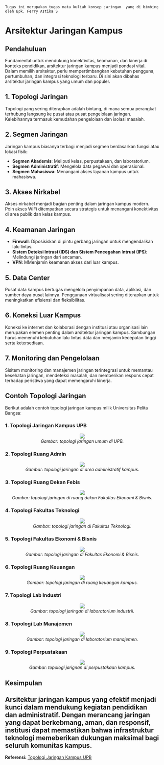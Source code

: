 `Tugas ini merupakan tugas mata kuliah konsep jaringan  yang di bimbing oleh Bpk. Ferry Astika S`

# Arsitektur Jaringan Kampus
## Pendahuluan

Fundamental untuk mendukung konektivitas, keamanan, dan kinerja di konteks pendidikan, arsitektur jaringan kampus menjadi pondasi vital. Dalam memilih arsitektur, perlu mempertimbangkan kebutuhan pengguna, pertumbuhan, dan integrasi teknologi terbaru. Di sini akan dibahas arsitektur jaringan kampus yang umum dan populer.

## 1. Topologi Jaringan
Topologi yang sering diterapkan adalah bintang, di mana semua perangkat terhubung langsung ke pusat atau pusat pengelolaan jaringan. Kelebihannya termasuk kemudahan pengelolaan dan isolasi masalah.

## 2. Segmen Jaringan
Jaringan kampus biasanya terbagi menjadi segmen berdasarkan fungsi atau lokasi fisik:

- **Segmen Akademis**: Meliputi kelas, perpustakaan, dan laboratorium.
- **Segmen Administratif**: Mengelola data pegawai dan operasional.
- **Segmen Mahasiswa**: Menangani akses layanan kampus untuk mahasiswa.

## 3. Akses Nirkabel
Akses nirkabel menjadi bagian penting dalam jaringan kampus modern. Poin akses WiFi ditempatkan secara strategis untuk menangani konektivitas di area publik dan kelas kampus.

## 4. Keamanan Jaringan
- **Firewall**: Diposisiskan di pintu gerbang jaringan untuk mengendalikan lalu lintas.
- **Sistem Deteksi Intrusi (IDS) dan Sistem Pencegahan Intrusi (IPS)**: Melindungi jaringan dari ancaman.
- **VPN**: MMenjamin keamanan akses dari luar kampus.

## 5. Data Center
Pusat data kampus bertugas mengelola penyimpanan data, aplikasi, dan sumber daya pusat lainnya. Penggunaan virtualisasi sering diterapkan untuk meningkatkan efisiensi dan fleksibilitas.

## 6. Koneksi Luar Kampus
Koneksi ke internet dan kolaborasi dengan institusi atau organisasi lain merupakan elemen penting dalam arsitektur jaringan kampus. Sambungan harus memenuhi kebutuhan lalu lintas data dan menjamin kecepatan tinggi serta ketersediaan.

## 7. Monitoring dan Pengelolaan
Sisitem monitoring dan manajemen jaringan terintegrasi untuk memantau kesehatan jaringan, mendeteksi masalah, dan memberikan respons cepat terhadap peristiwa yang dapat memengaruhi kinerja.

## Contoh Topologi Jaringan
Berikut adalah contoh topologi jaringan kampus milik Universitas Pelita Bangsa:

### 1. Topologi Jaringan Kampus UPB
<p align="center">
<img src="../assets/topologi.jpg">
<br>
<i>Gambar: topologi jaringan umum di UPB.</i>
</p>

### 2. Topologi Ruang Admin
<p align="center">
<img src="../assets/admin.png">
<br>
<i>Gambar: topologi jaringan di area administratif kampus.</i>
</p>

### 3. Topologi Ruang Dekan Febis
<p align="center">
<img src="../assets/dekan-febis.png">
<br>
<i>Gambar: topologi jaringan di ruang dekan Fakultas Ekonomi & Bisnis.</i>
</p>

### 4. Topologi Fakultas Teknologi
<p align="center">
<img src="../assets/fatek.png">
<br>
<i>Gambar: topologi jaringan di Fakultas Teknologi.</i>
</p>

### 5. Topologi Fakultas Ekonomi & Bisnis
<p align="center">
<img src="../assets/febis.png">
<br>
<i>Gambar: topologi jaringan di Fakultas Ekonomi & Bisnis.</i>
</p>

### 6. Topologi Ruang Keuangan
<p align="center">
<img src="../assets/keuangan.png">
<br>
<i>Gambar: topologi jaringan di ruang keuangan kampus.</i>
</p>

### 7. Topologi Lab Industri
<p align="center">
<img src="../assets/lab-industri.png">
<br>
<i>Gambar: topologi jaringan di laboratorium industrii.</i>
</p>

### 8. Topologi Lab Manajemen
<p align="center">
<img src="../assets/lab-manajemen.png">
<br>
<i>Gambar: topologi jaringan di laboratorium manajemen.</i>
</p>

### 9. Topologi Perpustakaan
<p align="center">
<img src="../assets/perpustakaan.png">
<br>
<i>Gambar: topologi jarignan di perpustakaan kampus.</i>
</p>

## Kesimpulan
Arsitektur jaringan kampus yang efektif menjadi kunci dalam mendukung kegiatan pendidikan dan administratif. Dengan merancang jaringan yang dapat berkebmang, aman, dan responsif, institusi dapat memastikan bahwa infrastruktur teknologi memeberikan dukungan maksimal bagi seluruh komunitas kampus.
---

**Referensi:**
[Topologi Jaringan Kampus UPB](https://puskom.pelitabangsa.ac.id/topologi-jaringan-kampus/)